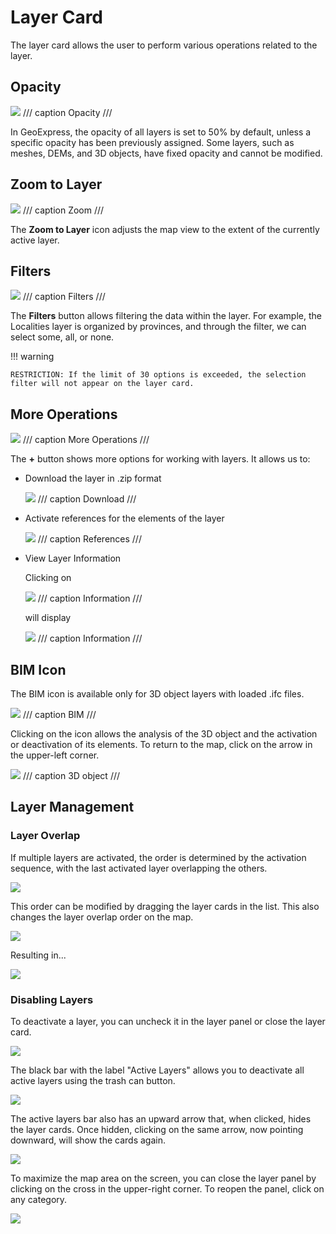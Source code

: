 # Layer Card

The layer card allows the user to perform various operations related to the layer.

## Opacity

![](../images/cards1.png)
/// caption
Opacity
///

In GeoExpress, the opacity of all layers is set to 50% by default, unless a specific opacity has been previously assigned. Some layers, such as meshes, DEMs, and 3D objects, have fixed opacity and cannot be modified.

## Zoom to Layer

![](../images/cards2.png)
/// caption
Zoom
///

The **Zoom to Layer** icon adjusts the map view to the extent of the currently active layer.

## Filters

![](../images/cards3.png)
/// caption
Filters
///

The **Filters** button allows filtering the data within the layer. For example, the Localities layer is organized by provinces, and through the filter, we can select some, all, or none. 

!!! warning

    RESTRICTION: If the limit of 30 options is exceeded, the selection filter will not appear on the layer card. 

## More Operations

![](../images/cards4.png)
/// caption
More Operations
///

The **+** button shows more options for working with layers. It allows us to: 

* Download the layer in .zip format 

  ![](../images/cards5.png)
  /// caption
  Download
  ///

* Activate references for the elements of the layer 

  ![](../images/cards6.png)
  /// caption
  References
  ///

* View Layer Information

  Clicking on

  ![](../images/cards7.png)
  /// caption
  Information
  ///

  will display

  ![](../images/cards8.png)
  /// caption
  Information
  ///

## BIM Icon

The BIM icon is available only for 3D object layers with loaded .ifc files.

![](../images/cards9.png)
/// caption
BIM
///

Clicking on the icon allows the analysis of the 3D object and the activation or deactivation of its elements. To return to the map, click on the arrow in the upper-left corner. 

![](../images/cards10.png)
/// caption
3D object
///

## Layer Management

### Layer Overlap

If multiple layers are activated, the order is determined by the activation sequence, with the last activated layer overlapping the others. 

![](../images/cards11.png)

This order can be modified by dragging the layer cards in the list. This also changes the layer overlap order on the map. 

![](../images/cards12.png)

Resulting in... 

![](../images/cards13.png)

### Disabling Layers

To deactivate a layer, you can uncheck it in the layer panel or close the layer card. 

![](../images/cards14.png)

The black bar with the label "Active Layers" allows you to deactivate all active layers using the trash can button. 

![](../images/cards15.png)

The active layers bar also has an upward arrow that, when clicked, hides the layer cards. Once hidden, clicking on the same arrow, now pointing downward, will show the cards again. 

![](../images/cards16.png)

To maximize the map area on the screen, you can close the layer panel by clicking on the cross in the upper-right corner. To reopen the panel, click on any category.

![](../images/cards17.png)

